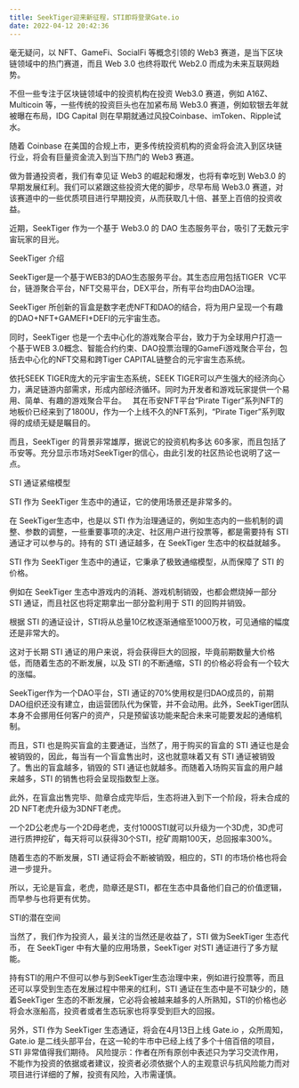 ```yaml
---
title: SeekTiger迎来新征程，STI即将登录Gate.io
date: 2022-04-12 20:42:36
---
```

毫无疑问，以 NFT、GameFi、SocialFi 等概念引领的 Web3 赛道，是当下区块链领域中的热门赛道，而且 Web 3.0 也终将取代 Web2.0 而成为未来互联网趋势。

不但一些专注于区块链领域中的投资机构在投资 Web3.0 赛道，例如 A16Z、Multicoin 等，一些传统的投资巨头也在加紧布局 Web3.0 赛道，例如软银去年就被曝在布局，IDG Capital 则在早期就通过风投Coinbase、imToken、Ripple试水。

随着 Coinbase 在美国的合规上市，更多传统投资机构的资金将会流入到区块链行业，将会有巨量资金流入到当下热门的 Web3 赛道。

做为普通投资者，我们有幸见证 Web3 的崛起和爆发，也将有幸吃到 Web3.0 的早期发展红利。我们可以紧跟这些投资大佬的脚步，尽早布局 Web3.0 赛道，对该赛道中的一些优质项目进行早期投资，从而获取几十倍、甚至上百倍的投资收益。

近期，SeekTiger 作为一个基于 Web3.0 的 DAO 生态服务平台，吸引了无数元宇宙玩家的目光。


SeekTiger 介绍

SeekTiger是一个基于WEB3的DAO生态服务平台。其生态应用包括TIGER  VC平台，链游聚合平台，NFT交易平台，DEX平台，所有平台均由DAO治理。

SeekTiger 所创新的盲盒是数字老虎NFT和DAO的结合，将为用户呈现一个有趣的DAO+NFT+GAMEFI+DEFI的元宇宙生态。

同时，SeekTiger 也是一个去中心化的游戏聚合平台，致力于为全球用户打造一个基于WEB 3.0概念、智能合约约束、DAO投票治理的GameFi游戏聚合平台，包括去中心化的NFT交易和跨Tiger CAPITAL链整合的元宇宙生态系统。

依托SEEK TIGER庞大的元宇宙生态系统，SEEK TIGER可以产生强大的经济向心力，满足链游内部需求，形成内部经济循环。同时为开发者和游戏玩家提供一个易用、简单、有趣的游戏聚合平台。
 
其在币安NFT平台“Pirate Tiger”系列NFT的地板价已经来到了1800U，作为一个上线不久的NFT系列，“Pirate Tiger”系列取得的成绩无疑是瞩目的。

而且，SeekTiger 的背景非常雄厚，据说它的投资机构多达 60多家，而且包括了币安等。充分显示市场对SeekTiger的信心，由此引发的社区热论也说明了这一点。


STI 通证紧缩模型

STI 作为 SeekTiger 生态中的通证，它的使用场景还是非常多的。

在 SeekTiger生态中，也是以 STI 作为治理通证的，例如生态内的一些机制的调整、参数的调整，一些重要事项的决定、社区用户进行投票等，都是需要持有 STI 通证才可以参与的。持有的 STI 通证越多，在 SeekTiger 生态中的权益就越多。

STI 作为 SeekTiger 生态中的通证，它秉承了极致通缩模型，从而保障了 STI 的价格。

例如在 SeekTiger 生态中游戏内的消耗、游戏机制销毁，也都会燃烧掉一部分 STI 通证，而且社区也将定期拿出一部分盈利用于 STI 的回购并销毁。

根据 STI 的通证设计，STI将从总量10亿枚逐渐通缩至1000万枚，可见通缩的幅度还是非常大的。

这对于长期 STI 通证的用户来说，将会获得巨大的回报，毕竟前期数量大价格低，而随着生态的不断发展，以及 STI 的不断通缩，STI 的价格必将会有一个较大的涨幅。

SeekTiger作为一个DAO平台，STI 通证的70%使用权是归DAO成员的，前期DAO组织还没有建立，由运营团队代为保管，并不会动用。此外，SeekTiger团队本身不会挪用任何客户的资产，只是预留该功能来配合未来可能要发起的通缩机制。

而且，STI 也是购买盲盒的主要通证，当然了，用于购买的盲盒的 STI 通证也是会被销毁的，因此，每当有一个盲盒售出时，这也就意味着又有 STI 通证被销毁了。售出的盲盒越多，销毁的 STI 通证也就越多。而随着入场购买盲盒的用户越来越多，STI 的销售也将会呈现指数型上涨。

此外，在盲盒出售完毕、勋章合成完毕后，生态将进入到下一个阶段，将未合成的2D NFT老虎升级为3DNFT老虎。

一个2D公老虎与一个2D母老虎，支付1000STI就可以升级为一个3D虎，3D虎可进行质押挖矿，每天将可以获得30个STI，挖矿周期100天，总回报率300%。


随着生态的不断发展，STI 通证将会不断被销毁，相应的，STI 的市场价格也将会进一步提升。

所以，无论是盲盒，老虎，勋章还是STI，都在生态中具备他们自己的价值逻辑，而早参与也将更有优势。


STI的潜在空间

当然了，我们作为投资人，最关注的当然还是收益了，STI 做为SeekTiger 生态代币， 在 SeekTiger 中有大量的应用场景，SeekTiger 对STI 通证进行了多方赋能。

持有STI的用户不但可以参与到SeekTiger生态治理中来，例如进行投票等，而且还可以享受到生态在发展过程中带来的红利，STI 通证在生态中是不可缺少的，随着SeekTiger 生态的不断发展，它必将会被越来越多的人所熟知，STI的价格也必将会水涨船高，投资者或者生态玩家也将享受到巨大的回报。

另外，STI 作为 SeekTiger 生态通证，将会在4月13日上线 Gate.io ，众所周知，Gate.io 是二线头部平台，在这一轮的牛市中已经上线了多个十倍百倍的项目，STI 非常值得我们期待。
风险提示：作者在所有原创中表述只为学习交流作用，不能作为投资的依据或者建议，投资者必须依据个人的主观意识与抗风险能力而对项目进行详细的了解，投资有风险，入市需谨慎。